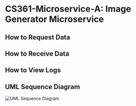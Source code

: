 # CS361-Microservice-A: Image Generator Microservice

## How to Request Data

## How to Receive Data

## How to View Logs

## UML Sequence Diagram
![UML Sequence Diagram](https://github.com/user-attachments/assets/353948dd-5a9a-4a43-988f-0e549bc8ad28)
